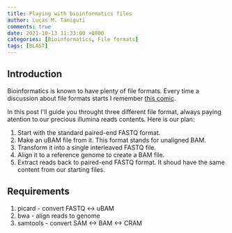 ```yaml
---
title: Playing with bioinformatics files
author: Lucas M. Taniguti
comments: true
date: 2021-10-13 11:33:00 +0800
categories: [Bioinformatics, File formats]
tags: [BLAST]
---
```


## Introduction

Bioinformatics is known to have plenty of file formats. Every time a discussion about file formats starts I remember [this comic](http://www.niso.org/sites/default/files/inline-images/How%20Standards%20Proliferate%20%281%29.png).

In this post I'll guide you throught three different file format, always paying atention to our precious illumina reads contents. Here is our plan:

1. Start with the standard paired-end FASTQ format.
2. Make an uBAM file from it. This format stands for unaligned BAM.
3. Transform it into a single interleaved FASTQ file.
4. Align it to a reference genome to create a BAM file.
5. Extract reads back to paired-end FASTQ format. It shoud have the same content from our starting files.

## Requirements

1. picard - convert FASTQ <-> uBAM
1. bwa - align reads to genome
1. samtools - convert SAM <-> BAM <-> CRAM

<script src="https://emgithub.com/embed.js?target=https%3A%2F%2Fgithub.com%2Fepi2me-labs%2Fwf-artic%2Fblob%2Ff7c1309f1802d18ccf57ad4b861b7e94bb461bcd%2Fenvironment.yaml%23L8-L9&style=zenburn&showLineNumbers=on&showFileMeta=on&showCopy=on"></script>